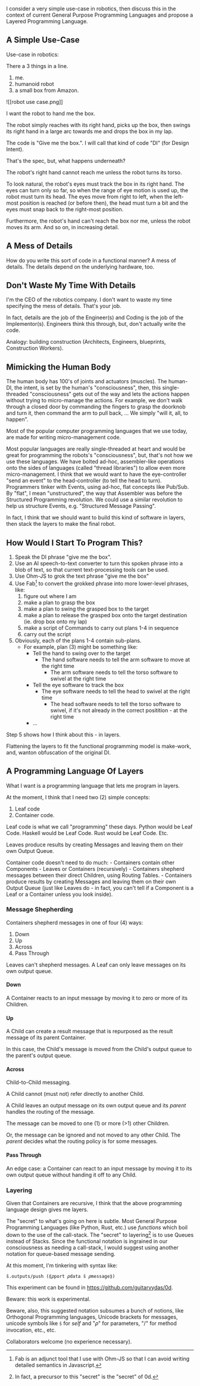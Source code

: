 
I consider a very simple use-case in robotics, then discuss this in the context of current General Purpose Programming Languages and propose a Layered Programming Language.

## A Simple Use-Case

Use-case in robotics:

There a 3 things in a line.

1. me.
2.  humanoid robot
3. a small box from Amazon.

![[robot use case.png]]

I want the robot to hand me the box.

The robot simply reaches with its right hand, picks up the box, then swings its right hand in a large arc towards me and drops the box in my lap.

The code is "Give me the box.".  I will call that kind of code "DI" (for Design Intent).

That's the spec, but, what happens underneath?

The robot's right hand cannot reach me unless the robot turns its torso.

To look natural, the robot's eyes must track the box in its right hand.  The eyes can turn only so far, so when the range of eye motion is used up, the robot must turn its head.  The eyes move from right to left, when the left-most position is reached (or before then), the head must turn a bit and the eyes must snap back to the right-most position.

Furthermore, the robot's hand can't reach the box nor me, unless the robot moves its arm.  And so on, in increasing detail.

## A Mess of Details
How do you write this sort of code in a functional manner?  A mess of details.  The details depend on the underlying hardware, too.

## Don't Waste My Time With Details
I'm the CEO of the robotics company.  I don't want to waste my time specifying the mess of details.  That's your job.  

In fact, details are the job of the Engineer(s) and Coding is the job of the Implementor(s).  Engineers think this through, but, don't actually write the code.

Analogy: building construction (Architects, Engineers, blueprints, Construction Workers).

## Mimicking the Human Body

The human body has 100's of joints and actuators (muscles).  The human-DI, the intent, is set by the human's "consciousness", then, this single-threaded "consciousness" gets out of the way and lets the actions happen without trying to micro-manage the actions.  For example, we don't walk through a closed door by commanding the fingers to grasp the doorknob and turn it, then command the arm to pull back, ...  We simply "will it, all, to happen".

Most of the popular computer programming languages that we use today, are made for writing micro-management code.

Most popular languages are really single-threaded at heart and would be great for programming the robots's "consciousness", but, that's not how we use these languages.  We have bolted ad-hoc, assembler-like operations onto the sides of languages (called "thread libraries") to allow even more micro-management. I think that we would want to have the eye-controller "send an event" to the head-controller (to tell the head to turn). Programmers tinker with Events, using ad-hoc, flat concepts like Pub/Sub.  By "flat", I mean "unstructured", the way that Assembler was before the Structured Programming revolution.  We could use a similar revolution to help us structure Events, e.g. "Structured Message Passing".

In fact, I think that we should want to build this kind of software in layers, then stack the layers to make the final robot.

## How Would I Start To Program This?
1. Speak the DI phrase "give me the box".
2. Use an AI speech-to-text converter to turn this spoken phrase into a blob of text, so that current text-processing tools can be used.
3. Use Ohm-JS to grok the text phrase "give me the box"
4. Use Fab[^fab] to convert the grokked phrase into more lower-level phrases, like:
	1. figure out where I am
	2. make a plan to grasp the box
	3. make a plan to swing the grasped box to the target
	4. make a plan to release the grasped box onto the target destination (ie. drop box onto my lap)
	5. make a script of Commands to carry out plans 1-4 in sequence
	6. carry out the script
5. Obviously, each of the plans 1-4 contain sub-plans.
	- For example, plan (3) might be something like:
		- Tell the hand to swing over to the target
			- The hand software needs to tell the arm software to move at the right time
				- The arm software needs to tell the torso software to swivel at the right time
		- Tell the eye software to track the box
			- The eye software needs to tell the head to swivel at the right time
				- The head software needs to tell the torso software to swivel, if it's not already in the correct positition - at the right time
		- ...

Step 5 shows how I think about this - in layers.

Flattening the layers to fit the functional programming model is make-work, and, wanton obfuscation of the original DI.

## A Programming Language Of Layers
What I want is a programming language that lets me program in layers.

At the moment, I think that I need two (2) simple concepts:
1. Leaf code
2. Container code.

Leaf code is what we call "programming" these days.  Python would be Leaf Code.  Haskell would be Leaf Code.  Rust would be Leaf Code.  Etc.

Leaves produce results by creating Messages and leaving them on their own Output Queue.

Container code doesn't need to do much:
	- Containers contain other Components - Leaves or Containers (recursively) 
	- Containers shepherd messages between their direct Children, using Routing Tables.
	- Containers produce results by creating Messages and leaving them on their own Output Queue (just like Leaves do - in fact, you can't tell if a Component is a Leaf or a Container unless you look inside).

### Message Shepherding
Containers shepherd messages in one of four (4) ways:
1. Down
2. Up
3. Across
4. Pass Through

Leaves can't shepherd messages.  A Leaf can only leave messages on its own output queue.

#### Down
A Container reacts to an input message by moving it to zero or more of its Children.

#### Up
A Child can create a result message that is repurposed as the result message of its parent Container.

In this case, the Child's message is moved from the Child's output queue to the parent's output queue.
#### Across
Child-to-Child messaging.

A Child cannot (must not) refer directly to another Child.

A Child leaves an output message on its own output queue and its *parent* handles the routing of the message.

The message can be moved to one (1) or more (>1) other Children.

Or, the message can be ignored and not moved to any other Child.  The *parent* decides what the routing policy is for some messages.

#### Pass Through
An edge case: a Container can react to an input message by moving it to its own output queue without handing it off to any Child.

### Layering
Given that Containers are recursive, I think that the above programming language design gives me layers.

The "secret" to what's going on here is subtle.  Most General Purpose Programming Languages (like Python, Rust, etc.) use *functions* which boil down to the use of the call-stack.  The "secret" to layering[^0d] is to use Queues instead of Stacks.  Since the functional notation is ingrained in our consciousness as needing a call-stack, I would suggest using another notation for queue-based message sending.

[^0d]: In fact, a precursor to this "secret" is the "secret" of 0d.

At this moment, I'm tinkering with syntax like:

`š.outputs/push (⟪𝜌port 𝜌data š 𝜌message⟫)`

This experiment can be found in https://github.com/guitarvydas/0d. 

Beware: this work is experimental.

Beware, also, this suggested notation subsumes a bunch of notions, like Orthogonal Programming languages, Unicode brackets for messages, unicode symbols like `š` for *self* and "𝜌" for parameters, "/" for method invocation, etc., etc.

Collaborators welcome (no experience necessary).

[^fab]: Fab is an adjunct tool that I use with Ohm-JS so that I can avoid writing detailed semantics in Javascript.